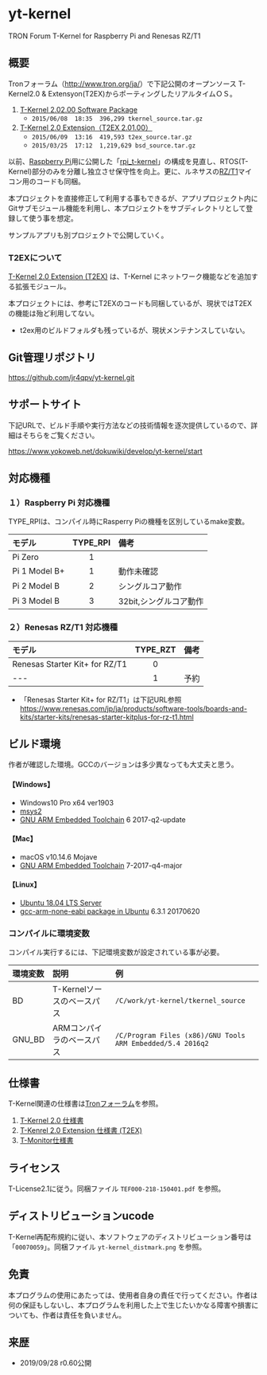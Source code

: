 yt-kernel
==========
TRON Forum T-Kernel for Raspberry Pi and Renesas RZ/T1

概要
----
Tronフォーラム（<http://www.tron.org/ja/>）で下記公開のオープンソース T-Kernel2.0 & Extensyon(T2EX)からポーティングしたリアルタイムＯＳ。

1. [T-Kernel 2.02.00 Software Package](http://www.tron.org/download/index.php?route=product/product&product_id=133)
    - `2015/06/08  18:35  396,299 tkernel_source.tar.gz`
2. [T-Kernel 2.0 Extension（T2EX 2.01.00）](http://www.tron.org/download/index.php?route=product/product&product_id=134)
    - `2015/06/09  13:16  419,593 t2ex_source.tar.gz`
    - `2015/03/25  17:12  1,219,629 bsd_source.tar.gz`

以前、[Raspberry Pi](https://ja.wikipedia.org/wiki/Raspberry_Pi)用に公開した「[rpi_t-kernel](https://github.com/jr4qpv/rpi_t-kernel)」の構成を見直し、RTOS(T-Kernel)部分のみを分離し独立させ保守性を向上。更に、ルネサスの[RZ/T1](https://www.renesas.com/jp/ja/products/microcontrollers-microprocessors/rz/rzt/rzt1.html)マイコン用のコードも同梱。

本プロジェクトを直接修正して利用する事もできるが、アプリプロジェクト内にGitサブモジュール機能を利用し、本プロジェクトをサブディレクトリとして登録して使う事を想定。

サンプルアプリも別プロジェクトで公開していく。

### T2EXについて
[T-Kernel 2.0 Extension (T2EX)](https://www.tron.org/ja/tron-project/what-is-t-kernel/t2ex/) は、T-Kernel にネットワーク機能などを追加する拡張モジュール。

本プロジェクトには、参考にT2EXのコードも同梱しているが、現状ではT2EXの機能は殆ど利用してない。

* t2ex用のビルドフォルダも残っているが、現状メンテナンスしていない。

Git管理リポジトリ
------------------
<https://github.com/jr4qpv/yt-kernel.git>


サポートサイト
----------------
下記URLで、ビルド手順や実行方法などの技術情報を逐次提供しているので、詳細はそちらをご覧ください。

<https://www.yokoweb.net/dokuwiki/develop/yt-kernel/start>


対応機種
----------

### １）Raspberry Pi 対応機種
TYPE_RPIは、コンパイル時にRasperry Piの機種を区別しているmake変数。

|モデル        | TYPE_RPI |備考                    |
|:-------------|:--------:|:-----------------------|
|Pi Zero       | 1        |                        |
|Pi 1 Model B+ | 1        |動作未確認              |
|Pi 2 Model B  | 2        |シングルコア動作        |
|Pi 3 Model B  | 3        |32bit,シングルコア動作  |

### ２）Renesas RZ/T1 対応機種

|モデル                               | TYPE_RZT |備考                    |
|:------------------------------------|:--------:|:-----------------------|
|Renesas Starter Kit+ for RZ/T1       | 0        |                        |
| ---                                 | 1        |予約                    |

* 「Renesas Starter Kit+ for RZ/T1」は下記URL参照  
<https://www.renesas.com/jp/ja/products/software-tools/boards-and-kits/starter-kits/renesas-starter-kitplus-for-rz-t1.html>

ビルド環境
----------
作者が確認した環境。GCCのバージョンは多少異なっても大丈夫と思う。

#### 【Windows】
* Windows10 Pro x64 ver1903
* [msys2](https://msys2.github.io/)
* [GNU ARM Embedded Toolchain](https://developer.arm.com/tools-and-software/open-source-software/developer-tools/gnu-toolchain/gnu-rm)  6 2017-q2-update

#### 【Mac】
* macOS v10.14.6 Mojave
* [GNU ARM Embedded Toolchain](https://developer.arm.com/tools-and-software/open-source-software/developer-tools/gnu-toolchain/gnu-rm)  7-2017-q4-major

#### 【Linux】
* [Ubuntu 18.04 LTS Server](https://www.ubuntulinux.jp/home)
* [gcc-arm-none-eabi package in Ubuntu](https://launchpad.net/ubuntu/+source/gcc-arm-none-eabi)  6.3.1 20170620

### コンパイルに環境変数
コンパイル実行するには、下記環境変数が設定されている事が必要。

|環境変数  |説明                     |例            |
|:--------|:-----------------------|:-------------|
|BD       |T-Kernelソースのベースパス |`/C/work/yt-kernel/tkernel_source`  |
|GNU_BD   |ARMコンパイラのベースパス   |`/C/Program Files (x86)/GNU Tools ARM Embedded/5.4 2016q2` |

仕様書
------
T-Kernel関連の仕様書は[Tronフォーラム](http://www.tron.org/ja/)を参照。

1. [T-Kernel 2.0 仕様書](http://www.tron.org/ja/wp-content/themes/dp-magjam/pdf/specifications/TEF020-S001-02.01.00_ja.pdf)
2. [T-Kenrel 2.0 Extension 仕様書 (T2EX)](http://www.tron.org/ja/wp-content/themes/dp-magjam/pdf/specifications/ja/TEF020-S009-02.00.00_ja.pdf)
3. [T-Monitor仕様書](http://www.tron.org/ja/wp-content/themes/dp-magjam/pdf/specifications/ja/TEF020-S002-01.00.01_ja.pdf)

ライセンス
----------
T-License2.1に従う。同梱ファイル `TEF000-218-150401.pdf` を参照。

ディストリビューションucode
---------------------------
T-Kernel再配布規約に従い、本ソフトウェアのディストリビューション番号は「`00070059`」。同梱ファイル `yt-kernel_distmark.png` を参照。

免責
----
本プログラムの使用にあたっては、使用者自身の責任で行ってください。作者は何の保証もしないし、本プログラムを利用した上で生じたいかなる障害や損害についても、作者は責任を負いません。

来歴
----
* 2019/09/28 r0.60公開
